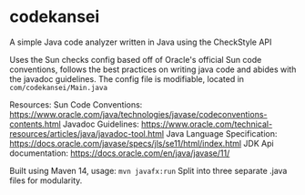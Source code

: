 # codekansei
A simple Java code analyzer written in Java using the CheckStyle API

Uses the Sun checks config based off of Oracle's official Sun code conventions, follows the best practices on writing java code and abides with the javadoc guidelines.
The config file is modifiable, located in `com/codekansei/Main.java`

Resources:
Sun Code Conventions: https://www.oracle.com/java/technologies/javase/codeconventions-contents.html
Javadoc Guidelines: https://www.oracle.com/technical-resources/articles/java/javadoc-tool.html
Java Language Specification: https://docs.oracle.com/javase/specs/jls/se11/html/index.html
JDK Api documentation: https://docs.oracle.com/en/java/javase/11/

Built using Maven 14, usage: `mvn javafx:run`
Split into three separate .java files for modularity.
